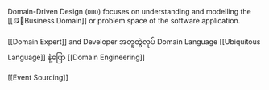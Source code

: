 Domain-Driven Design (`DDD`) focuses on understanding and modelling the [[🪙🤌Business Domain]] or problem space of the software application. 

[[Domain Expert]] and Developer  အတူတွဲလုပ်
Domain Language [[Ubiquitous Language]] နဲ့ပြော
[[Domain Engineering]]

[[Event Sourcing]]